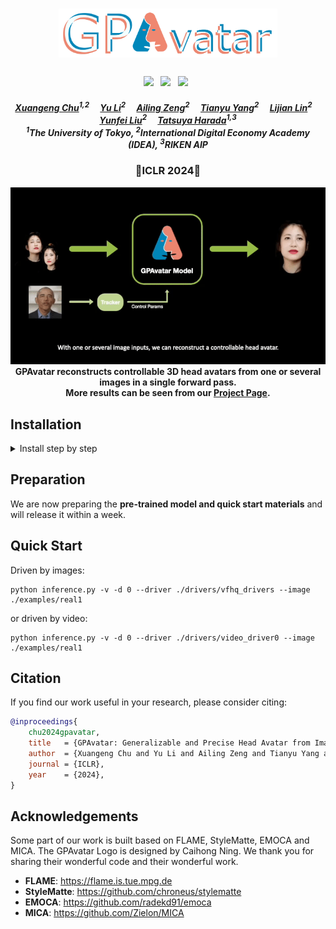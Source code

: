 <h1 align="center"><b><img src="./demos/gpavatar_logo.png" width="350"/></b></h1>
<h3 align="center">
    <a href='https://arxiv.org/abs/2401.10215'><img src='https://img.shields.io/badge/ArXiv-PDF-red'></a> &nbsp; 
    <a href='https://xg-chu.github.io/project_gpavatar/'><img src='https://img.shields.io/badge/Project-Page-blue'></a> &nbsp; 
    <a href='https://www.youtube.com/watch?v=7A3DMaB6Zk0'><img src='https://img.shields.io/badge/Youtube-Video-red'></a> &nbsp; 
</h3>


<h5 align="center">
    <a href="https://github.com/xg-chu">Xuangeng Chu</a><sup>1,2</sup>&emsp;
    <a href="https://yu-li.github.io">Yu Li</a><sup>2</sup>&emsp;
    <a href="https://ailingzeng.site">Ailing Zeng</a><sup>2</sup>&emsp;
    <a href="https://tianyu-yang.com">Tianyu Yang</a><sup>2</sup>&emsp;
    <a href="https://scholar.google.com/citations?user=Xf5_TfcAAAAJ&hl=zh-CN">Lijian Lin</a><sup>2</sup>&emsp;
    <a href="http://liuyunfei.net">Yunfei Liu</a><sup>2</sup>&emsp;
    <a href="https://www.mi.t.u-tokyo.ac.jp/harada/">Tatsuya Harada</a><sup>1,3</sup>
    <br>
    <sup>1</sup>The University of Tokyo,
    <sup>2</sup>International Digital Economy Academy (IDEA),
    <sup>3</sup>RIKEN AIP
</h5>

<h3 align="center">
🤩ICLR 2024🤩
</h3>

<div align="center"> 
    <div align="center"> 
        <b><img src="./demos/teaser.gif" alt="drawing" width="800"/></b>
    </div>
    <b>
        GPAvatar reconstructs controllable 3D head avatars from one or several images in a single forward pass.
    </b>
    <br>
    <b>
        More results can be seen from our <a href="https://xg-chu.github.io/project_gpavatar/">Project Page</a>.
    </b>
</div>

<!-- ## TO DO
We are now preparing the <b>pre-trained model and quick start materials</b> and will release it within a week. -->

## Installation
<details>
<summary><span >Install step by step</span></summary>
```
conda create -n track python=3.9
conda install pytorch==2.0.1 torchvision==0.15.2 torchaudio==2.0.2 pytorch-cuda=11.8 -c pytorch -c nvidia
conda install -c fvcore -c iopath -c conda-forge fvcore iopath
conda install pytorch3d -c pytorch3d
pip3 install mediapipe tqdm rich lmdb einops colored ninja av opencv-python scikit-image onnxruntime-gpu onnx transformers pykalman
```
</details>

## Preparation
We are now preparing the <b>pre-trained model and quick start materials</b> and will release it within a week.

## Quick Start
Driven by images:
```
python inference.py -v -d 0 --driver ./drivers/vfhq_drivers --image ./examples/real1
```
or driven by video:
```
python inference.py -v -d 0 --driver ./drivers/video_driver0 --image ./examples/real1
``` 

## Citation
If you find our work useful in your research, please consider citing:
```bibtex
@inproceedings{
    chu2024gpavatar,
    title   = {GPAvatar: Generalizable and Precise Head Avatar from Image(s)}, 
    author  = {Xuangeng Chu and Yu Li and Ailing Zeng and Tianyu Yang and Lijian Lin and Yunfei Liu and Tatsuya Harada},
    journal = {ICLR},
    year    = {2024},
}
```

## Acknowledgements
Some part of our work is built based on FLAME, StyleMatte, EMOCA and MICA. 
The GPAvatar Logo is designed by Caihong Ning.
We thank you for sharing their wonderful code and their wonderful work.
- **FLAME**: https://flame.is.tue.mpg.de
- **StyleMatte**: https://github.com/chroneus/stylematte
- **EMOCA**: https://github.com/radekd91/emoca
- **MICA**: https://github.com/Zielon/MICA


<!-- ## Installation
### Build environment
<details>
<summary><span >Install step by step</span></summary>

```
conda create -n track python=3.9
conda install pytorch==2.0.1 torchvision==0.15.2 torchaudio==2.0.2 pytorch-cuda=11.8 -c pytorch -c nvidia
conda install -c fvcore -c iopath -c conda-forge fvcore iopath
conda install pytorch3d -c pytorch3d
pip3 install mediapipe tqdm rich lmdb einops colored ninja av opencv-python scikit-image onnxruntime-gpu onnx transformers pykalman
```

</details>
<details>

<summary><span style="font-weight: bold;">Install with environment.yml (recommend)</span></summary>

```
conda env create -f environment.yml
```

</details>


### Build source
Check the ```build_resources.sh```.


## Fast start

Track on video:
```
python track_video.py -v demos/demo.mp4 --synthesis
```
or track all videos in a directory:
```
python track_video.py -v demos/ --no_vis
``` -->
